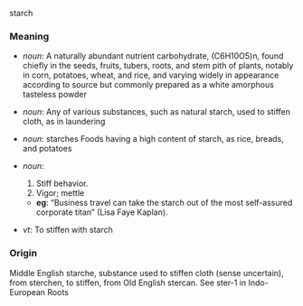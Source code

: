 starch
### Meaning
+ _noun_: A naturally abundant nutrient carbohydrate, (C6H10O5)n, found chiefly in the seeds, fruits, tubers, roots, and stem pith of plants, notably in corn, potatoes, wheat, and rice, and varying widely in appearance according to source but commonly prepared as a white amorphous tasteless powder
+ _noun_: Any of various substances, such as natural starch, used to stiffen cloth, as in laundering
+ _noun_: starches Foods having a high content of starch, as rice, breads, and potatoes
+ _noun_:
   1. Stiff behavior.
   2. Vigor; mettle
    + __eg__: “Business travel can take the starch out of the most self-assured corporate titan” (Lisa Faye Kaplan).

+ _vt_: To stiffen with starch

### Origin

Middle English starche, substance used to stiffen cloth (sense uncertain), from sterchen, to stiffen, from Old English stercan. See ster-1 in Indo-European Roots
